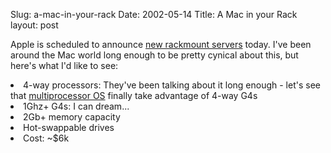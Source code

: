 Slug: a-mac-in-your-rack
Date: 2002-05-14
Title: A Mac in your Rack
layout: post

Apple is scheduled to announce <a href="http://www.thinksecret.com/features/wwdcrackmount.html">new rackmount servers</a> today. I&#39;ve been around the Mac world long enough to be pretty cynical about this, but here&#39;s what I&#39;d like to see:
<li>4-way processors: They&#39;ve been talking about it long enough - let&#39;s see that <a href="http://www.apple.com/macosx/">multiprocessor OS</a> finally take advantage of 4-way G4s</li>
<li>1Ghz+ G4s: I can dream...</li>
<li>2Gb+ memory capacity</li>
<li>Hot-swappable drives</li>
<li>Cost: ~$6k</li>
